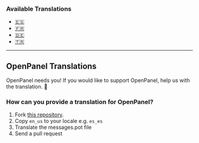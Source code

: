 
### Available Translations

- [🇪🇸](https://community.openpanel.co/d/59-hablas-espanol-spanish-translation-for-openpanel)
- [🇫🇷](https://community.openpanel.co/d/45-parles-tu-francais-french-translation-for-openpanel)
- [🇩🇪](https://community.openpanel.co/d/25-sprichst-du-deutsch-german-translation-for-openpanel)
- [🇹🇷](https://community.openpanel.co/d/31-turkce-konusuyor-musun-turkish-translation-for-openpanel)


-----

## OpenPanel Translations
OpenPanel needs you! If you would like to support OpenPanel, help us with the translation. 💖 


### How can you provide a translation for OpenPanel?

1. Fork [this repository](https://github.com/stefanpejcic/openpanel-translations/).
2. Copy `en_us` to your locale e.g. `es_es`
3. Translate the messages.pot file
4. Send a pull request


